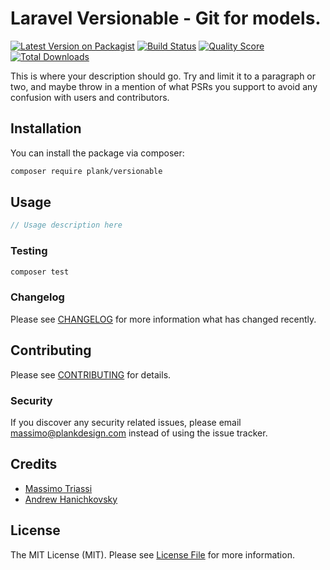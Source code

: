 # Laravel Versionable - Git for models. 

[![Latest Version on Packagist](https://img.shields.io/packagist/v/plank/versionable.svg?style=flat-square)](https://packagist.org/packages/plank/versionable)
[![Build Status](https://img.shields.io/travis/plank/versionable/master.svg?style=flat-square)](https://travis-ci.org/plank/versionable)
[![Quality Score](https://img.shields.io/scrutinizer/g/plank/versionable.svg?style=flat-square)](https://scrutinizer-ci.com/g/plank/versionable)
[![Total Downloads](https://img.shields.io/packagist/dt/plank/versionable.svg?style=flat-square)](https://packagist.org/packages/plank/versionable)

This is where your description should go. Try and limit it to a paragraph or two, and maybe throw in a mention of what PSRs you support to avoid any confusion with users and contributors.

## Installation

You can install the package via composer:

```bash
composer require plank/versionable
```

## Usage

``` php
// Usage description here
```

### Testing

``` bash
composer test
```

### Changelog

Please see [CHANGELOG](CHANGELOG.md) for more information what has changed recently.

## Contributing

Please see [CONTRIBUTING](CONTRIBUTING.md) for details.

### Security

If you discover any security related issues, please email massimo@plankdesign.com instead of using the issue tracker.

## Credits

- [Massimo Triassi](https://github.com/m-triassi)
- [Andrew Hanichkovsky](https://github.com/WindOfRussia)

## License

The MIT License (MIT). Please see [License File](LICENSE.md) for more information.

